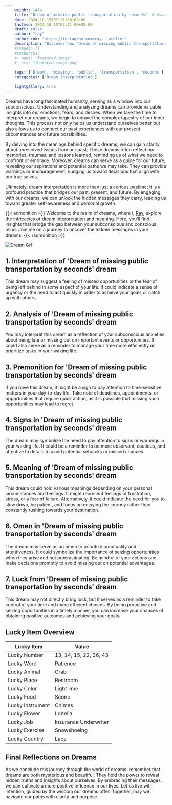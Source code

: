 ```yaml
---
    weight: 1474
    title: "Dream of missing public transportation by seconds"  # Assuming 'title' column exists
    date: 2024-10-15T07:21:00+08:00
    lastmod: 2024-10-15T07:21:00+08:00
    draft: false
    author: "ray"
    authorLink: "https://instagram.com/ray._.atelier"
    description: "Discover how 'Dream of missing public transportation by seconds' can interpret your future and uncover its significant meanings in your life."
    #images: []
    #resources:
    #- name: "featured-image"
    #  src: "featured-image.png"
    
    tags: ['Dream', 'missing', 'public', 'transportation', 'seconds']
    categories: ["Dream Interpretation"]
    
    lightgallery: true
---
```

    
Dreams have long fascinated humanity, serving as a window into our subconscious. Understanding and analyzing dreams can provide valuable insights into our emotions, fears, and desires. When we take the time to interpret our dreams, we begin to unravel the complex tapestry of our inner thoughts. This process not only helps us understand ourselves better but also allows us to connect our past experiences with our present circumstances and future possibilities.

By delving into the meanings behind specific dreams, we can gain clarity about unresolved issues from our past. These dreams often reflect our memories, traumas, and lessons learned, reminding us of what we need to confront or embrace. Moreover, dreams can serve as a guide for our future, revealing our aspirations and potential paths we may take. They can provide warnings or encouragement, nudging us toward decisions that align with our true selves.

Ultimately, dream interpretation is more than just a curious pastime; it is a profound practice that bridges our past, present, and future. By engaging with our dreams, we can unlock the hidden messages they carry, leading us toward greater self-awareness and personal growth.

{{< admonition >}}
Welcome to the realm of dreams, where I, [Ray](https://instagram.com/ray._.atelier), explore the intricacies of dream interpretation and meaning. Here, you’ll find insights that bridge the gap between your subconscious and conscious mind. Join me on a journey to uncover the hidden messages in your dreams.
{{< /admonition >}}

![Dream Grl](https://cdn.pixabay.com/photo/2017/11/02/03/35/gothic-2910057_1280.jpg "Dream Grl")

## 1. Interpretation of 'Dream of missing public transportation by seconds' dream
 This dream may suggest a feeling of missed opportunities or the fear of being left behind in some aspect of your life. It could indicate a sense of urgency or the need to act quickly in order to achieve your goals or catch up with others.

## 2. Analysis of 'Dream of missing public transportation by seconds' dream
 You may interpret this dream as a reflection of your subconscious anxieties about being late or missing out on important events or opportunities. It could also serve as a reminder to manage your time more efficiently or prioritize tasks in your waking life.

## 3. Premonition for 'Dream of missing public transportation by seconds' dream
 If you have this dream, it might be a sign to pay attention to time-sensitive matters in your day-to-day life. Take note of deadlines, appointments, or opportunities that require quick action, as it is possible that missing such opportunities may lead to regret.

## 4. Signs in 'Dream of missing public transportation by seconds' dream
 The dream may symbolize the need to pay attention to signs or warnings in your waking life. It could be a reminder to be more observant, cautious, and attentive to details to avoid potential setbacks or missed chances.

## 5. Meaning of 'Dream of missing public transportation by seconds' dream
 This dream could hold various meanings depending on your personal circumstances and feelings. It might represent feelings of frustration, stress, or a fear of failure. Alternatively, it could indicate the need for you to slow down, be patient, and focus on enjoying the journey rather than constantly rushing towards your destination.

## 6. Omen in 'Dream of missing public transportation by seconds' dream
 The dream may serve as an omen to prioritize punctuality and attentiveness. It could symbolize the importance of seizing opportunities when they arise and not procrastinating. Be mindful of your actions and make decisions promptly to avoid missing out on potential advantages.

## 7. Luck from 'Dream of missing public transportation by seconds' dream
 This dream may not directly bring luck, but it serves as a reminder to take control of your time and make efficient choices. By being proactive and seizing opportunities in a timely manner, you can increase your chances of obtaining positive outcomes and achieving your goals.

## Lucky Item Overview
| Lucky Item          | Value              |
|---------------|--------------------|
| Lucky Number        | 13, 14, 15, 22, 36, 43  |
| Lucky Word          | Patience |
| Lucky Animal        | Crab |
| Lucky Place         | Restroom     |
| Lucky Color         | Light lime     |
| Lucky Food          | Scone      |
| Lucky Instrument    | Chimes |
| Lucky Flower        | Lobelia    |
| Lucky Job           | Insurance Underwriter       |
| Lucky Exercise      | Snowshoeing  |
| Lucky Country       | Laos    |


##  Final Reflections on Dreams

As we conclude this journey through the world of dreams, remember that dreams are both mysterious and beautiful. They hold the power to reveal hidden truths and insights about ourselves. By embracing their messages, we can cultivate a more positive influence in our lives. Let us live with intention, guided by the wisdom our dreams offer. Together, may we navigate our paths with clarity and purpose.
